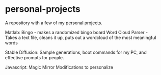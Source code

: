 # personal-projects

A repository with a few of my personal projects.

Matlab:
Bingo - makes a randomized bingo board
Word Cloud Parser - Takes a text file, cleans it up, puts out a wordcloud of the most meaningful words

Stable Diffusion:
Sample generations, boot commands for my PC, and effective prompts for people.

Javascript:
Magic Mirror Modifications to personalize
